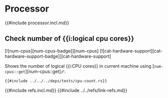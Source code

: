 # Processor

{{#include processor.incl.md}}

## Check number of {{i:logical cpu cores}}

[![num-cpus][num-cpus-badge]][num-cpus]  [![cat-hardware-support][cat-hardware-support-badge]][cat-hardware-support]

Shows the number of logical {{i:CPU cores}} in current machine using [`num-cpus::get`][num-cpus::get]⮳.

```rust,editable
{{#include ../../../deps/tests/cpu-count.rs}}
```

{{#include refs.incl.md}}
{{#include ../../refs/link-refs.md}}
